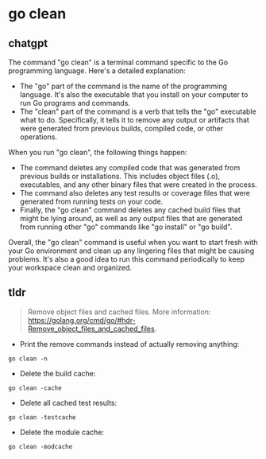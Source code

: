 # go clean 
## chatgpt 
The command "go clean" is a terminal command specific to the Go programming language. Here's a detailed explanation:

- The "go" part of the command is the name of the programming language. It's also the executable that you install on your computer to run Go programs and commands.
- The "clean" part of the command is a verb that tells the "go" executable what to do. Specifically, it tells it to remove any output or artifacts that were generated from previous builds, compiled code, or other operations.
 
When you run "go clean", the following things happen:

- The command deletes any compiled code that was generated from previous builds or installations. This includes object files (.o), executables, and any other binary files that were created in the process.
- The command also deletes any test results or coverage files that were generated from running tests on your code.
- Finally, the "go clean" command deletes any cached build files that might be lying around, as well as any output files that are generated from running other "go" commands like "go install" or "go build".

Overall, the "go clean" command is useful when you want to start fresh with your Go environment and clean up any lingering files that might be causing problems. It's also a good idea to run this command periodically to keep your workspace clean and organized. 

## tldr 
 
> Remove object files and cached files.
> More information: <https://golang.org/cmd/go/#hdr-Remove_object_files_and_cached_files>.

- Print the remove commands instead of actually removing anything:

`go clean -n`

- Delete the build cache:

`go clean -cache`

- Delete all cached test results:

`go clean -testcache`

- Delete the module cache:

`go clean -modcache`
